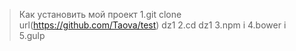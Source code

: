 > Как установить мой проект
1.git clone  url(https://github.com/Taova/test) dz1
2.cd dz1
3.npm i
4.bower i
5.gulp